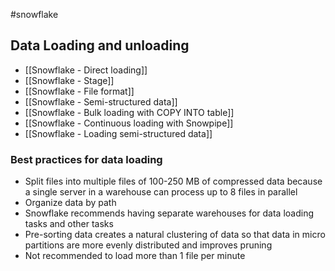 #snowflake

## Data Loading and unloading

- [[Snowflake - Direct loading]]
- [[Snowflake - Stage]]
- [[Snowflake - File format]]
- [[Snowflake - Semi-structured data]]
- [[Snowflake - Bulk loading with COPY INTO table]]
- [[Snowflake - Continuous loading with Snowpipe]]
- [[Snowflake - Loading semi-structured data]]

### Best practices for data loading

- Split files into multiple files of 100-250 MB of compressed data because a single server in a warehouse can process up to 8 files in parallel
- Organize data by path
- Snowflake recommends having separate warehouses for data loading tasks and other tasks
- Pre-sorting data creates a natural clustering of data so that data in micro partitions are more evenly distributed and improves pruning
- Not recommended to load more than 1 file per minute
